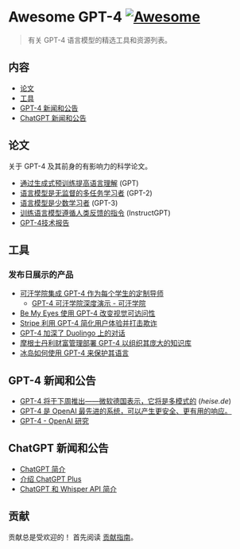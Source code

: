 # Awesome GPT-4 [![Awesome](https://awesome.re/badge.svg)](https://awesome.re)

> 有关 GPT-4 语言模型的精选工具和资源列表。


## 内容

- [论文](#papers)
- [工具](#tools)
- [GPT-4 新闻和公告](#gpt-4-news-and-announcements)
- [ChatGPT 新闻和公告](#chatgpt-news-and-announcements)


## 论文

关于 GPT-4 及其前身的有影响力的科学论文。

- [通过生成式预训练提高语言理解](https://paperswithcode.com/paper/improving-language-understanding-by) (GPT)
- [语言模型是无监督的多任务学习者](https://paperswithcode.com/paper/language-models-are-unsupervised-multitask) (GPT-2)
- [语言模型是少数学习者](https://paperswithcode.com/paper/language-models-are-few-shot-learners) (GPT-3)
- [训练语言模型遵循人类反馈的指令](https://arxiv.org/abs/2203.02155) (InstructGPT)
- [GPT-4技术报告](https://cdn.openai.com/papers/gpt-4.pdf)


## 工具

### 发布日展示的产品

- [可汗学院集成 GPT-4 作为每个学生的定制导师](https://openai.com/customer-stories/khan-academy)
     - [GPT-4 可汗学院深度演示 - 可汗学院](https://www.youtube.com/watch?v=rnIgnS8Susg)
- [Be My Eyes 使用 GPT-4 改变视觉可访问性](https://openai.com/customer-stories/be-my-eyes)
- [Stripe 利用 GPT-4 简化用户体验并打击欺诈](https://openai.com/customer-stories/stripe)
- [GPT-4 加深了 Duolingo 上的对话](https://openai.com/customer-stories/duolingo)
- [摩根士丹利财富管理部署 GPT-4 以组织其庞大的知识库](https://openai.com/customer-stories/morgan-stanley)
- [冰岛如何使用 GPT-4 来保护其语言](https://openai.com/customer-stories/government-of-iceland)

## GPT-4 新闻和公告

- [GPT-4 将于下周推出——微软德国表示，它将是多模式的](https://www.heise.de/news/GPT-4-is-coming-next-week-and-it-will-be-multimodal-says-Microsoft-Germany-7540972.html) (*heise.de*)
- [GPT-4 是 OpenAI 最先进的系统，可以产生更安全、更有用的响应。](https://openai.com/product/gpt-4)
- [GPT-4 - OpenAI 研究](https://openai.com/research/gpt-4)


## ChatGPT 新闻和公告

- [ChatGPT 简介](https://openai.com/blog/chatgpt)
- [介绍 ChatGPT Plus](https://openai.com/blog/chatgpt-plus)
- [ChatGPT 和 Whisper API 简介](https://openai.com/blog/introducing-chatgpt-and-whisper-apis)


## 贡献

贡献总是受欢迎的！ 首先阅读 [贡献指南](contributing.md)。
